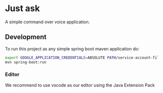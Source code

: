 # Just ask

A simple command over voice application.

## Development

To run this project as any simple spring boot maven application do:

```sh
export GOOGLE_APPLICATION_CREDENTIALS=ABSOLUTE PATH/service-account-file.json
mvn spring-boot:run
```

### Editor

We recommend to use vscode as our editor using the Java Extension Pack
